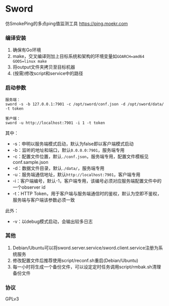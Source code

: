 Sword
=====
仿SmokePing的多点ping值监测工具 https://ping.moekr.com

### 编译安装

1. 确保有Go环境
2. make，交叉编译则加上目标系统和架构的环境变量如`GOARCH=amd64 GOOS=linux make`
3. 将output文件夹拷贝至目标机器
4. (按需)修改script和service中的路径

### 启动参数

```
服务端：
sword -s -b 127.0.0.1:7901 -c /opt/sword/conf.json -d /opt/sword/data/ -t token

客户端：
sword -u http://localhost:7901 -i 1 -t token
```

其中：

- -s：申明以服务端模式启动，默认为false即以客户端模式启动
- -b：监听的地址和端口，默认`0.0.0.0:7901`，服务端专用
- -c：配置文件位置，默认`./conf.json`，服务端专用，配置文件模板见conf.sample.json
- -d：数据文件目录，默认`./data/`，服务端专用
- -u：服务端通信地址，默认`http://localhost:7901`，客户端专用
- -i：客户端编号，默认-1，客户端专用，该编号必须对应服务端配置文件中的一个observer id
- -t：HTTP Token，用于客户端与服务端通信时的鉴权，默认为空即不鉴权，服务端与客户端该参数必须一致

此外：

- -v：以debug模式启动，会输出较多日志

### 其他

1. Debian/Ubuntu可以将sword.server.service/sword.client.service注册为系统服务
2. 修改配置文件后推荐使用script/reconf.sh重启(Debian/Ubuntu)
3. 每一小时将生成一个备份文件，可以设定定时任务调用script/rmbak.sh清理备份文件

### 协议

GPLv3
